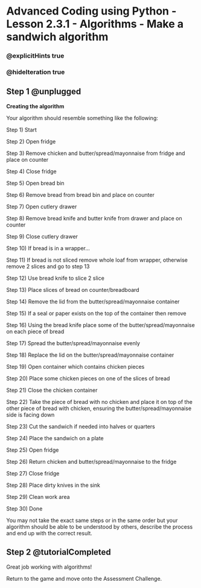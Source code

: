# Advanced Coding using Python - Lesson 2.3.1 - Algorithms - Make a sandwich algorithm

### @explicitHints true
### @hideIteration true

## Step 1 @unplugged

**Creating the algorithm**

Your algorithm should resemble something like the following:

Step 1) Start

Step 2) Open fridge

Step 3) Remove chicken and butter/spread/mayonnaise from fridge and place on counter

Step 4) Close fridge

Step 5) Open bread bin

Step 6) Remove bread from bread bin and place on counter

Step 7) Open cutlery drawer

Step 8) Remove bread knife and butter knife from drawer and place on counter

Step 9) Close cutlery drawer

Step 10) If bread is in a wrapper...

Step 11) If bread is not sliced remove whole loaf from wrapper, otherwise remove 2 slices and go to step 13

Step 12) Use bread knife to slice 2 slice

Step 13) Place slices of bread on counter/breadboard

Step 14) Remove the lid from the butter/spread/mayonnaise container

Step 15) If a seal or paper exists on the top of the container then remove

Step 16) Using the bread knife place some of the butter/spread/mayonnaise on each piece of bread

Step 17) Spread the butter/spread/mayonnaise evenly

Step 18) Replace the lid on the butter/spread/mayonnaise container

Step 19) Open container which contains chicken pieces

Step 20) Place some chicken pieces on one of the slices of bread

Step 21) Close the chicken container

Step 22) Take the piece of bread with no chicken and place it on top of the other piece of bread with chicken, ensuring the butter/spread/mayonnaise side is facing down

Step 23) Cut the sandwich if needed into halves or quarters

Step 24) Place the sandwich on a plate

Step 25) Open fridge

Step 26) Return chicken and butter/spread/mayonnaise to the fridge

Step 27) Close fridge

Step 28) Place dirty knives in the sink

Step 29) Clean work area

Step 30) Done

You may not take the exact same steps or in the same order but your algorithm should be able to be understood by others, describe the process and end up with the correct result.

## Step 2 @tutorialCompleted
Great job working with algorithms!

Return to the game and move onto the Assessment Challenge.